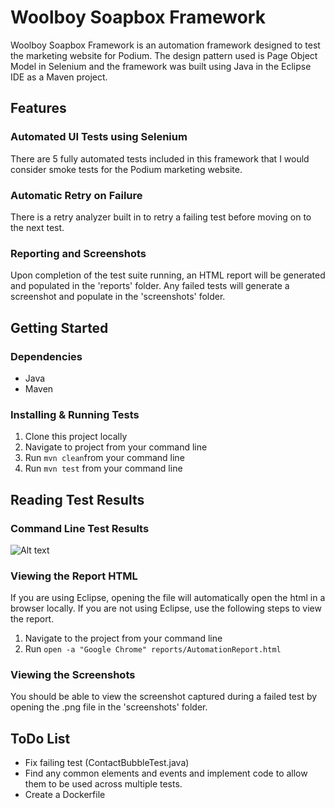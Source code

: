 # Woolboy Soapbox Framework
Woolboy Soapbox Framework is an automation framework designed to test the marketing website for Podium.
The design pattern used is Page Object Model in Selenium and the framework was built using Java in the Eclipse IDE as a Maven project.

## Features
### Automated UI Tests using Selenium
There are 5 fully automated tests included in this framework that I would consider smoke tests for the Podium marketing website.
### Automatic Retry on Failure
There is a retry analyzer built in to retry a failing test before moving on to the next test.
### Reporting and Screenshots
Upon completion of the test suite running, an HTML report will be generated and populated in the 'reports' folder. Any failed tests will generate a screenshot and populate in the 'screenshots' folder.

## Getting Started
### Dependencies
* Java
* Maven
### Installing & Running Tests
1. Clone this project locally
2. Navigate to project from your command line
3. Run `mvn clean`from your command line
4. Run `mvn test` from your command line

## Reading Test Results
### Command Line Test Results
![Alt text](https://i.ibb.co/zXNX2Wh/Automation-Report-html-woolboyframework.png?raw=true)

### Viewing the Report HTML
If you are using Eclipse, opening the file will automatically open the html in a browser locally. If you are not using Eclipse, use the following steps to view the report.
1. Navigate to the project from your command line
2. Run `open -a "Google Chrome" reports/AutomationReport.html`

### Viewing the Screenshots
You should be able to view the screenshot captured during a failed test by opening the .png file in the 'screenshots' folder.

## ToDo List
* Fix failing test (ContactBubbleTest.java)
* Find any common elements and events and implement code to allow them to be used across multiple tests.
* Create a Dockerfile
